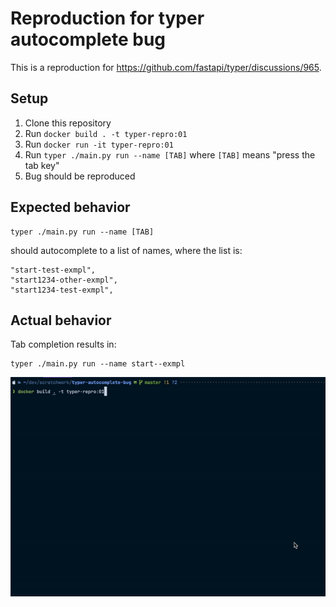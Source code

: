 # Reproduction for typer autocomplete bug

This is a reproduction for https://github.com/fastapi/typer/discussions/965.

## Setup

1. Clone this repository
2. Run `docker build . -t typer-repro:01`
3. Run `docker run -it typer-repro:01`
4. Run `typer ./main.py run --name [TAB]` where `[TAB]` means "press the tab key"
5. Bug should be reproduced

## Expected behavior

```shell
typer ./main.py run --name [TAB]
```

should autocomplete to a list of names, where the list is: 

```text
"start-test-exmpl",
"start1234-other-exmpl",
"start1234-test-exmpl",
```

## Actual behavior

Tab completion results in:

```shell
typer ./main.py run --name start--exmpl
```

![Screen recording](./typer_autocomplete_bug.gif)